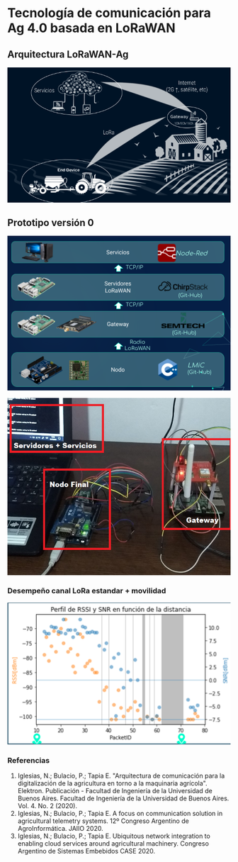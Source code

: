 # Tecnología de comunicación para Ag 4.0 basada en LoRaWAN



## Arquitectura LoRaWAN-Ag

![ArqLoRa](img/arq.png)



## Prototipo versión 0

![Partes0](https://github.com/nci-tech/LoRa/blob/main/Partes.png) 


<img src="https://github.com/nci-tech/LoRa/blob/main/sist0.png" width="600" height="400">

### Desempeño canal LoRa estandar + movilidad

![Desempeño0](https://github.com/nci-tech/LoRa/blob/main/desempeno.png)

### Referencias

1. Iglesias, N.; Bulacio, P.; Tapia E. "Arquitectura de comunicación para la digitalización de la agricultura en torno a la maquinaria agrícola". Elektron. Publicación - Facultad de Ingeniería de la Universidad de Buenos Aires. Facultad de Ingeniería de la Universidad de Buenos Aires. Vol. 4. No. 2 (2020).
2. Iglesias, N.; Bulacio, P.; Tapia E. A focus on communication solution in agricultural telemetry systems. 12º Congreso Argentino de AgroInformática. JAIIO 2020. 
3. Iglesias, N.; Bulacio, P.; Tapia E. Ubiquitous network integration to enabling cloud services around agricultural machinery. Congreso Argentino de Sistemas Embebidos CASE 2020. 








